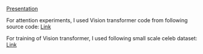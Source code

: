 [Presentation](gaussian_talker.pdf)

For attention experiments, I used Vision transformer code from following source code: [Link](https://www.kaggle.com/datasets/piantic/visiontransformerpytorch121)

For training of Vision transformer, I used following small scale celeb dataset: [Link](https://www.kaggle.com/datasets/tarunrm09/celebrity-image-dataset-classification/code)
